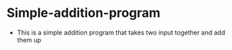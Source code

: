 # Simple-addition-program
- This is a simple addition program that takes two input together and add them up
